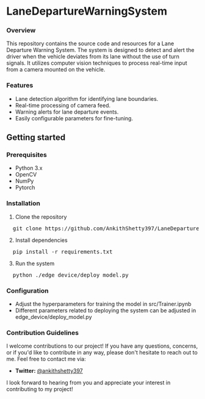 # LaneDepartureWarningSystem
### Overview
This repository contains the source code and resources for a Lane Departure Warning System. The system is designed to detect and alert the driver when the vehicle deviates from its lane without the use of turn signals. It utilizes computer vision techniques to process real-time input from a camera mounted on the vehicle.
### Features
* Lane detection algorithm for identifying lane boundaries.
* Real-time processing of camera feed.
* Warning alerts for lane departure events.
* Easily configurable parameters for fine-tuning.

## Getting started
### Prerequisites
* Python 3.x
* OpenCV
* NumPy
* Pytorch
### Installation
1. Clone the repository
<pre>
  git clone https://github.com/AnkithShetty397/LaneDepartureWarningSystem.git
</pre>
2. Install dependencies
<pre>
  pip install -r requirements.txt
</pre>
3. Run the system
<pre>
  python ./edge_device/deploy_model.py
</pre>

### Configuration
* Adjust the hyperparameters for training the model in src/Trainer.ipynb
* Different parameters related to deploying the system can be adjusted in edge_device/deploy_model.py

### Contribution Guidelines
I welcome contributions to our project! If you have any questions, concerns, or if you'd like to contribute in any way, please don't hesitate to reach out to me.
Feel free to contact me via:
- **Twitter:** [@ankithshetty397](https://twitter.com/ankithshetty397)

I look forward to hearing from you and appreciate your interest in contributing to my project!

